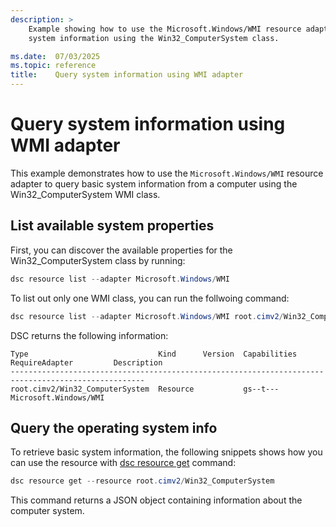 ```yaml
---
description: >
    Example showing how to use the Microsoft.Windows/WMI resource adapter to query
    system information using the Win32_ComputerSystem class.

ms.date:  07/03/2025
ms.topic: reference
title:    Query system information using WMI adapter
---
```


# Query system information using WMI adapter

This example demonstrates how to use the `Microsoft.Windows/WMI` resource adapter to query basic
system information from a computer using the Win32_ComputerSystem WMI class.

## List available system properties

First, you can discover the available properties for the Win32_ComputerSystem class by running:

```powershell
dsc resource list --adapter Microsoft.Windows/WMI
```

To list out only one WMI class, you can run the follwoing command:

```powershell
dsc resource list --adapter Microsoft.Windows/WMI root.cimv2/Win32_ComputerSystem
```

DSC returns the following information:

```text
Type                             Kind      Version  Capabilities  RequireAdapter         Description
----------------------------------------------------------------------------------------------------
root.cimv2/Win32_ComputerSystem  Resource           gs--t---      Microsoft.Windows/WMI
```

## Query the operating system info

To retrieve basic system information, the following snippets shows how you can use the resource
with [dsc resource get][01] command:

```powershell
dsc resource get --resource root.cimv2/Win32_ComputerSystem
```

This command returns a JSON object containing information about the computer system.

<!-- Link reference definitions -->
[01]: ../../../../../cli/resource/get.md
